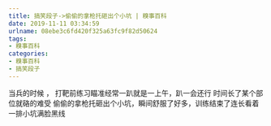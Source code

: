 ```yaml
---
title: 搞笑段子->偷偷的拿枪托砸出个小坑 | 糗事百科
date: 2019-11-11 03:34:59
urlname: 08ebe3c6fd420f325a63fc9f82d50624
tags: 
- 糗事百科
categories:
- 糗事百科
- 搞笑段子
---
```

当兵的时候 ， 打靶前练习瞄准经常一趴就是一上午，趴一会还行 时间长了某个部位就硌的难受 偷偷的拿枪托砸出个小坑，瞬间舒服了好多，训练结束了连长看着一排小坑满脸黑线


